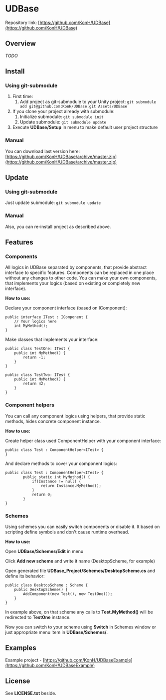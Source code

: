 # UDBase
Repository link: [https://github.com/KonH/UDBase](https://github.com/KonH/UDBase)

## Overview
*TODO*

## Install

### Using git-submodule
1. First time: 
	1. Add project as git-submodule to your Unity project: `git submodule add git@github.com:KonH/UDBase.git Assets/UDBase`
2. If you clone your project already with submodule:
	1. Initialize submodule: `git submodule init`
	2. Update submodule: `git submodule update`
3. Execute **UDBase/Setup** in menu to make default user project structure

### Manual
You can download last version here: [https://github.com/KonH/UDBase/archive/master.zip](https://github.com/KonH/UDBase/archive/master.zip)

## Update

### Using git-submodule
Just update submodule: `git submodule update`

### Manual
Also, you can re-install project as described above.

## Features
### Components
All logics in UDBase separated by components, that provide abstract interface to specific features. Components can be replaced in one place without any changes to other code. You can make your own components, that implements your logics (based on existing or completely new interface). 

**How to use:**

Declare your component interface (based on IComponent):

```
public interface ITest : IComponent {
	// Your logics here
	int MyMethod();
}
```

Make classes that implements your interface:

```
public class TestOne: ITest {
	public int MyMethod() {
		return -1;
	}
}
```
```
public class TestTwo: ITest {
	public int MyMethod() {
		return 42;
	}
}
```

### Component helpers
You can call any component logics using helpers, that provide static methods, hides concrete component instance.

**How to use:**
 
Create helper class used ComponentHelper with your component interface:

```
public class Test : ComponentHelper<ITest> {
}
```

And declare methods to cover your component logics:

```
public class Test : ComponentHelper<ITest> {
		public static int MyMethod() {
			if(Instance != null) {
				return Instance.MyMethod();
			}
			return 0;
		}
}
```


### Schemes
Using schemes you can easily switch components or disable it. It based on scripting define symbols and don't cause runtime overhead.

**How to use:**

Open **UDBase/Schemes/Edit** in menu

Click **Add new scheme** and write it name (DesktopScheme, for example)

Open generated file **UDBase_Project/Schemes/DesktopScheme.cs** and define its behavior:

```
public class DesktopScheme : Scheme {
	public DesktopScheme() {
		AddComponent(new Test(), new TestOne());
	}
}
```

In example above, on that scheme any calls to **Test.MyMethod()** will be redirected to **TestOne** instance.

Now you can switch to your scheme using **Switch** in Schemes window or just appropriate menu item in **UDBase/Schemes/**.

 

## Examples
Example project - [https://github.com/KonH/UDBaseExample](https://github.com/KonH/UDBaseExample)

## License
See **LICENSE.txt** beside.
